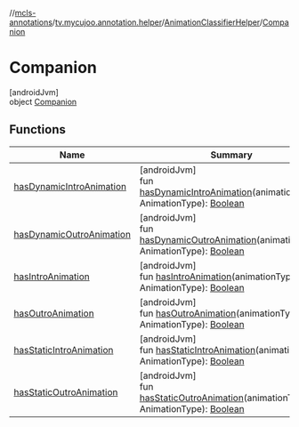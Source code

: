//[mcls-annotations](../../../../index.md)/[tv.mycujoo.annotation.helper](../../index.md)/[AnimationClassifierHelper](../index.md)/[Companion](index.md)

# Companion

[androidJvm]\
object [Companion](index.md)

## Functions

| Name | Summary |
|---|---|
| [hasDynamicIntroAnimation](has-dynamic-intro-animation.md) | [androidJvm]<br>fun [hasDynamicIntroAnimation](has-dynamic-intro-animation.md)(animationType: AnimationType): [Boolean](https://kotlinlang.org/api/latest/jvm/stdlib/kotlin/-boolean/index.html) |
| [hasDynamicOutroAnimation](has-dynamic-outro-animation.md) | [androidJvm]<br>fun [hasDynamicOutroAnimation](has-dynamic-outro-animation.md)(animationType: AnimationType): [Boolean](https://kotlinlang.org/api/latest/jvm/stdlib/kotlin/-boolean/index.html) |
| [hasIntroAnimation](has-intro-animation.md) | [androidJvm]<br>fun [hasIntroAnimation](has-intro-animation.md)(animationType: AnimationType): [Boolean](https://kotlinlang.org/api/latest/jvm/stdlib/kotlin/-boolean/index.html) |
| [hasOutroAnimation](has-outro-animation.md) | [androidJvm]<br>fun [hasOutroAnimation](has-outro-animation.md)(animationType: AnimationType): [Boolean](https://kotlinlang.org/api/latest/jvm/stdlib/kotlin/-boolean/index.html) |
| [hasStaticIntroAnimation](has-static-intro-animation.md) | [androidJvm]<br>fun [hasStaticIntroAnimation](has-static-intro-animation.md)(animationType: AnimationType): [Boolean](https://kotlinlang.org/api/latest/jvm/stdlib/kotlin/-boolean/index.html) |
| [hasStaticOutroAnimation](has-static-outro-animation.md) | [androidJvm]<br>fun [hasStaticOutroAnimation](has-static-outro-animation.md)(animationType: AnimationType): [Boolean](https://kotlinlang.org/api/latest/jvm/stdlib/kotlin/-boolean/index.html) |
